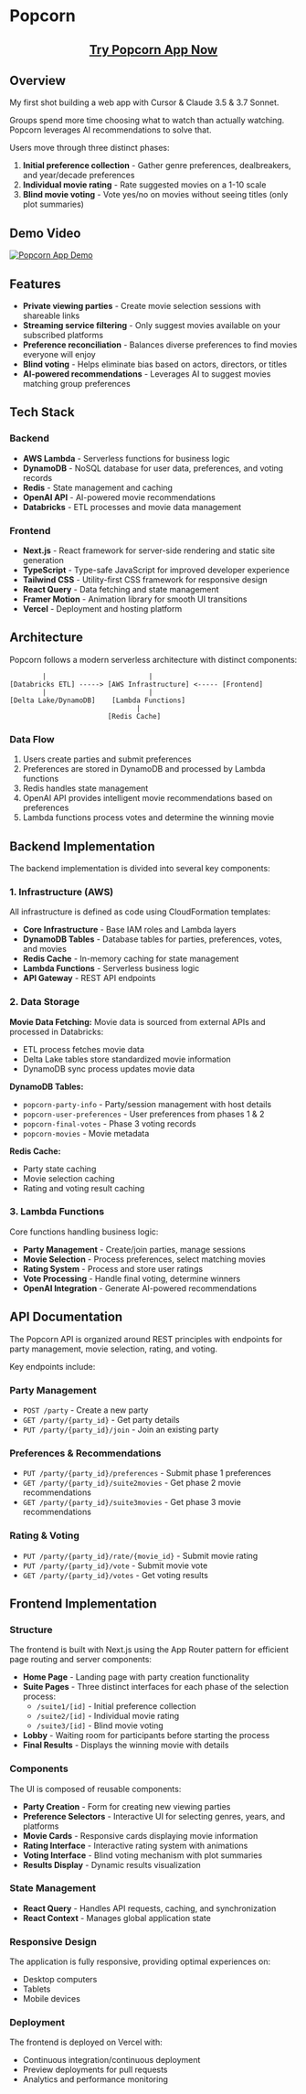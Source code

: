 # Popcorn

<div align="center">
  <h2>
    <a href="https://popcorn-sand.vercel.app/">Try Popcorn App Now</a>
  </h2>
</div>

## Overview

My first shot building a web app with Cursor & Claude 3.5 & 3.7 Sonnet.

Groups spend more time choosing what to watch than actually watching. Popcorn leverages AI recommendations to solve that.

Users move through three distinct phases:
1. **Initial preference collection** - Gather genre preferences, dealbreakers, and year/decade preferences
2. **Individual movie rating** - Rate suggested movies on a 1-10 scale
3. **Blind movie voting** - Vote yes/no on movies without seeing titles (only plot summaries)

## Demo Video

[![Popcorn App Demo](https://img.youtube.com/vi/8y9ovh3xKgU/maxresdefault.jpg)](https://youtu.be/8y9ovh3xKgU)

## Features

- **Private viewing parties** - Create movie selection sessions with shareable links
- **Streaming service filtering** - Only suggest movies available on your subscribed platforms
- **Preference reconciliation** - Balances diverse preferences to find movies everyone will enjoy
- **Blind voting** - Helps eliminate bias based on actors, directors, or titles
- **AI-powered recommendations** - Leverages AI to suggest movies matching group preferences

## Tech Stack

### Backend
- **AWS Lambda** - Serverless functions for business logic
- **DynamoDB** - NoSQL database for user data, preferences, and voting records
- **Redis** - State management and caching
- **OpenAI API** - AI-powered movie recommendations
- **Databricks** - ETL processes and movie data management

### Frontend
- **Next.js** - React framework for server-side rendering and static site generation
- **TypeScript** - Type-safe JavaScript for improved developer experience
- **Tailwind CSS** - Utility-first CSS framework for responsive design
- **React Query** - Data fetching and state management
- **Framer Motion** - Animation library for smooth UI transitions
- **Vercel** - Deployment and hosting platform

## Architecture

Popcorn follows a modern serverless architecture with distinct components:

```[Movie Data Pipeline]      [User Interaction]
        |                         |
[Databricks ETL] -----> [AWS Infrastructure] <----- [Frontend]
        |                         |                    
[Delta Lake/DynamoDB]    [Lambda Functions]       
                               |
                        [Redis Cache]
```

### Data Flow
1. Users create parties and submit preferences
2. Preferences are stored in DynamoDB and processed by Lambda functions
3. Redis handles state management
4. OpenAI API provides intelligent movie recommendations based on preferences
5. Lambda functions process votes and determine the winning movie

## Backend Implementation

The backend implementation is divided into several key components:

### 1. Infrastructure (AWS)

All infrastructure is defined as code using CloudFormation templates:

- **Core Infrastructure** - Base IAM roles and Lambda layers
- **DynamoDB Tables** - Database tables for parties, preferences, votes, and movies
- **Redis Cache** - In-memory caching for state management
- **Lambda Functions** - Serverless business logic
- **API Gateway** - REST API endpoints

### 2. Data Storage

**Movie Data Fetching:**
Movie data is sourced from external APIs and processed in Databricks:
- ETL process fetches movie data
- Delta Lake tables store standardized movie information
- DynamoDB sync process updates movie data

**DynamoDB Tables:**
- `popcorn-party-info` - Party/session management with host details
- `popcorn-user-preferences` - User preferences from phases 1 & 2
- `popcorn-final-votes` - Phase 3 voting records
- `popcorn-movies` - Movie metadata

**Redis Cache:**
- Party state caching
- Movie selection caching
- Rating and voting result caching

### 3. Lambda Functions

Core functions handling business logic:
- **Party Management** - Create/join parties, manage sessions
- **Movie Selection** - Process preferences, select matching movies
- **Rating System** - Process and store user ratings
- **Vote Processing** - Handle final voting, determine winners
- **OpenAI Integration** - Generate AI-powered recommendations

## API Documentation

The Popcorn API is organized around REST principles with endpoints for party management, movie selection, rating, and voting.

Key endpoints include:

### Party Management
- `POST /party` - Create a new party
- `GET /party/{party_id}` - Get party details
- `PUT /party/{party_id}/join` - Join an existing party

### Preferences & Recommendations
- `PUT /party/{party_id}/preferences` - Submit phase 1 preferences
- `GET /party/{party_id}/suite2movies` - Get phase 2 movie recommendations
- `GET /party/{party_id}/suite3movies` - Get phase 3 movie recommendations

### Rating & Voting
- `PUT /party/{party_id}/rate/{movie_id}` - Submit movie rating
- `PUT /party/{party_id}/vote` - Submit movie vote
- `GET /party/{party_id}/votes` - Get voting results

## Frontend Implementation

### Structure

The frontend is built with Next.js using the App Router pattern for efficient page routing and server components:

- **Home Page** - Landing page with party creation functionality
- **Suite Pages** - Three distinct interfaces for each phase of the selection process:
  - `/suite1/[id]` - Initial preference collection
  - `/suite2/[id]` - Individual movie rating
  - `/suite3/[id]` - Blind movie voting
- **Lobby** - Waiting room for participants before starting the process
- **Final Results** - Displays the winning movie with details

### Components

The UI is composed of reusable components:

- **Party Creation** - Form for creating new viewing parties
- **Preference Selectors** - Interactive UI for selecting genres, years, and platforms
- **Movie Cards** - Responsive cards displaying movie information
- **Rating Interface** - Interactive rating system with animations
- **Voting Interface** - Blind voting mechanism with plot summaries
- **Results Display** - Dynamic results visualization

### State Management

- **React Query** - Handles API requests, caching, and synchronization
- **React Context** - Manages global application state

### Responsive Design

The application is fully responsive, providing optimal experiences on:
- Desktop computers
- Tablets
- Mobile devices

### Deployment

The frontend is deployed on Vercel with:
- Continuous integration/continuous deployment
- Preview deployments for pull requests
- Analytics and performance monitoring

